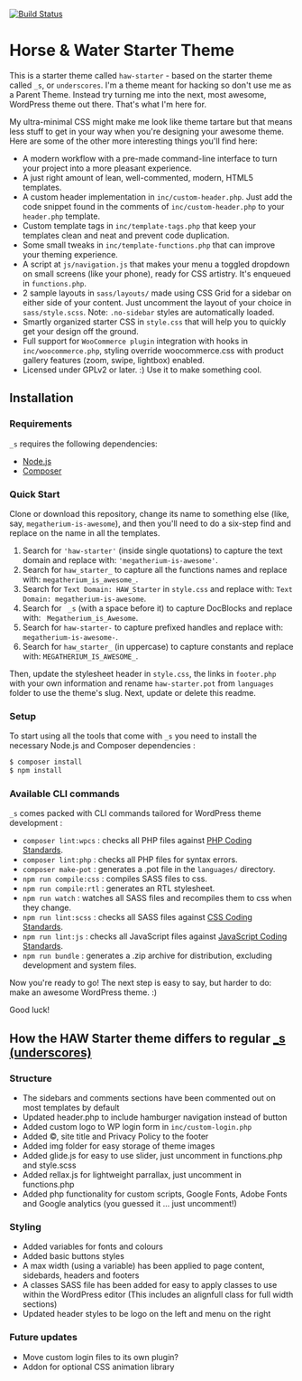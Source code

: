 [![Build Status](https://travis-ci.org/Automattic/_s.svg?branch=master)](https://travis-ci.org/Automattic/_s)

Horse & Water Starter Theme
===

This is a starter theme called `haw-starter` - based on the starter theme called `_s`, or `underscores`. I'm a theme meant for hacking so don't use me as a Parent Theme. Instead try turning me into the next, most awesome, WordPress theme out there. That's what I'm here for.

My ultra-minimal CSS might make me look like theme tartare but that means less stuff to get in your way when you're designing your awesome theme. Here are some of the other more interesting things you'll find here:

* A modern workflow with a pre-made command-line interface to turn your project into a more pleasant experience.
* A just right amount of lean, well-commented, modern, HTML5 templates.
* A custom header implementation in `inc/custom-header.php`. Just add the code snippet found in the comments of `inc/custom-header.php` to your `header.php` template.
* Custom template tags in `inc/template-tags.php` that keep your templates clean and neat and prevent code duplication.
* Some small tweaks in `inc/template-functions.php` that can improve your theming experience.
* A script at `js/navigation.js` that makes your menu a toggled dropdown on small screens (like your phone), ready for CSS artistry. It's enqueued in `functions.php`.
* 2 sample layouts in `sass/layouts/` made using CSS Grid for a sidebar on either side of your content. Just uncomment the layout of your choice in `sass/style.scss`.
Note: `.no-sidebar` styles are automatically loaded.
* Smartly organized starter CSS in `style.css` that will help you to quickly get your design off the ground.
* Full support for `WooCommerce plugin` integration with hooks in `inc/woocommerce.php`, styling override woocommerce.css with product gallery features (zoom, swipe, lightbox) enabled.
* Licensed under GPLv2 or later. :) Use it to make something cool.

Installation
---------------

### Requirements

`_s` requires the following dependencies:

- [Node.js](https://nodejs.org/)
- [Composer](https://getcomposer.org/)

### Quick Start

Clone or download this repository, change its name to something else (like, say, `megatherium-is-awesome`), and then you'll need to do a six-step find and replace on the name in all the templates.

1. Search for `'haw-starter'` (inside single quotations) to capture the text domain and replace with: `'megatherium-is-awesome'`.
2. Search for `haw_starter_` to capture all the functions names and replace with: `megatherium_is_awesome_`.
3. Search for `Text Domain: HAW_Starter` in `style.css` and replace with: `Text Domain: megatherium-is-awesome`.
4. Search for <code>&nbsp;_s</code> (with a space before it) to capture DocBlocks and replace with: <code>&nbsp;Megatherium_is_Awesome</code>.
5. Search for `haw-starter-` to capture prefixed handles and replace with: `megatherium-is-awesome-`.
6. Search for `haw_starter_` (in uppercase) to capture constants and replace with: `MEGATHERIUM_IS_AWESOME_`.

Then, update the stylesheet header in `style.css`, the links in `footer.php` with your own information and rename `haw-starter.pot` from `languages` folder to use the theme's slug. Next, update or delete this readme.

### Setup

To start using all the tools that come with `_s`  you need to install the necessary Node.js and Composer dependencies :

```sh
$ composer install
$ npm install
```

### Available CLI commands

`_s` comes packed with CLI commands tailored for WordPress theme development :

- `composer lint:wpcs` : checks all PHP files against [PHP Coding Standards](https://developer.wordpress.org/coding-standards/wordpress-coding-standards/php/).
- `composer lint:php` : checks all PHP files for syntax errors.
- `composer make-pot` : generates a .pot file in the `languages/` directory.
- `npm run compile:css` : compiles SASS files to css.
- `npm run compile:rtl` : generates an RTL stylesheet.
- `npm run watch` : watches all SASS files and recompiles them to css when they change.
- `npm run lint:scss` : checks all SASS files against [CSS Coding Standards](https://developer.wordpress.org/coding-standards/wordpress-coding-standards/css/).
- `npm run lint:js` : checks all JavaScript files against [JavaScript Coding Standards](https://developer.wordpress.org/coding-standards/wordpress-coding-standards/javascript/).
- `npm run bundle` : generates a .zip archive for distribution, excluding development and system files.

Now you're ready to go! The next step is easy to say, but harder to do: make an awesome WordPress theme. :)

Good luck!

## How the HAW Starter theme differs to regular [_s (underscores)](https://github.com/Automattic/_s)
### Structure
- The sidebars and comments sections have been commented out on most templates by default
- Updated header.php to include hamburger navigation instead of button
- Added custom logo to WP login form in `inc/custom-login.php`
- Added ©, site title and Privacy Policy to the footer
- Added img folder for easy storage of theme images
- Added glide.js for easy to use slider, just uncomment in functions.php and style.scss
- Added rellax.js for lightweight parrallax, just uncomment in functions.php
- Added php functionality for custom scripts, Google Fonts, Adobe Fonts and Google analytics (you guessed it ... just uncomment!)
### Styling
- Added variables for fonts and colours
- Added basic buttons styles
- A max width (using a variable) has been applied to page content, sidebards, headers and footers
- A classes SASS file has been added for easy to apply classes to use within the WordPress editor (This includes an alignfull class for full width sections)
- Updated header styles to be logo on the left and menu on the right

### Future updates
- Move custom login files to its own plugin?
- Addon for optional CSS animation library